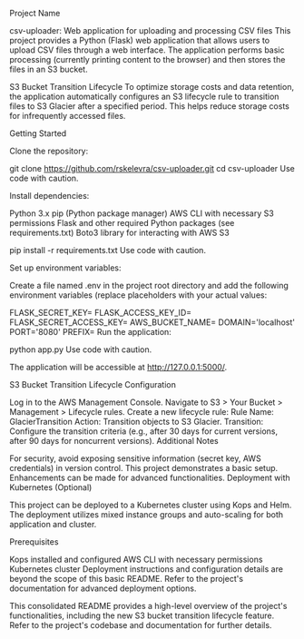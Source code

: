
Project Name


csv-uploader: Web application for uploading and processing CSV files
This project provides a Python (Flask) web application that allows users to upload CSV files through a web interface. The application performs basic processing (currently printing content to the browser) and then stores the files in an S3 bucket.

S3 Bucket Transition Lifecycle
To optimize storage costs and data retention, the application automatically configures an S3 lifecycle rule to transition files to S3 Glacier after a specified period. This helps reduce storage costs for infrequently accessed files.

Getting Started

Clone the repository:

git clone https://github.com/rskelevra/csv-uploader.git
cd csv-uploader
Use code with caution.

Install dependencies:

Python 3.x
pip (Python package manager)
AWS CLI with necessary S3 permissions
Flask and other required Python packages (see requirements.txt)
Boto3 library for interacting with AWS S3

pip install -r requirements.txt
Use code with caution.

Set up environment variables:

Create a file named .env in the project root directory and add the following environment variables (replace placeholders with your actual values:

FLASK_SECRET_KEY=<your-secret-key>
FLASK_ACCESS_KEY_ID=<your-aws-access-key-id>
FLASK_SECRET_ACCESS_KEY=<your-aws-secret-access-key>
AWS_BUCKET_NAME=<your-s3-bucket-name>
DOMAIN='localhost'
PORT='8080'
PREFIX=
Run the application:


python app.py
Use code with caution.

The application will be accessible at http://127.0.0.1:5000/.

S3 Bucket Transition Lifecycle Configuration

Log in to the AWS Management Console.
Navigate to S3 > Your Bucket > Management > Lifecycle rules.
Create a new lifecycle rule:
Rule Name: GlacierTransition
Action: Transition objects to S3 Glacier.
Transition: Configure the transition criteria (e.g., after 30 days for current versions, after 90 days for noncurrent versions).
Additional Notes

For security, avoid exposing sensitive information (secret key, AWS credentials) in version control.
This project demonstrates a basic setup. Enhancements can be made for advanced functionalities.
Deployment with Kubernetes (Optional)

This project can be deployed to a Kubernetes cluster using Kops and Helm. The deployment utilizes mixed instance groups and auto-scaling for both application and cluster.

Prerequisites

Kops installed and configured
AWS CLI with necessary permissions
Kubernetes cluster
Deployment instructions and configuration details are beyond the scope of this basic README. Refer to the project's documentation for advanced deployment options.

This consolidated README provides a high-level overview of the project's functionalities, including the new S3 bucket transition lifecycle feature. Refer to the project's codebase and documentation for further details.
